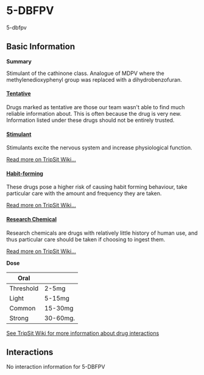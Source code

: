 # 5-DBFPV

5-dbfpv

## Basic Information

**Summary**

Stimulant of the cathinone class. Analogue of MDPV where the methylenedioxyphenyl group was replaced with a dihydrobenzofuran.

#### [Tentative](/category/tentative)

Drugs marked as tentative are those our team wasn't able to find much reliable information about. This is often because the drug is very new. Information listed under these drugs should not be entirely trusted.

#### [Stimulant](/category/stimulant)

Stimulants excite the nervous system and increase physiological function.

[Read more on TripSit Wiki...](#{category.wiki})

#### [Habit-forming](/category/habit-forming)

These drugs pose a higher risk of causing habit forming behaviour, take particular care with the amount and frequency they are taken.

[Read more on TripSit Wiki...](#{category.wiki})

#### [Research Chemical](/category/research-chemical)

Research chemicals are drugs with relatively little history of human use, and thus particular care should be taken if choosing to ingest them.

[Read more on TripSit Wiki...](#{category.wiki})

**Dose**

| Oral      |          |
| --------- | -------- |
| Threshold | 2-5mg    |
| Light     | 5-15mg   |
| Common    | 15-30mg  |
| Strong    | 30-60mg. |

[See TripSit Wiki for more information about drug interactions](http://combo.tripsit.me/)

## Interactions

No interaction information for 5-DBFPV